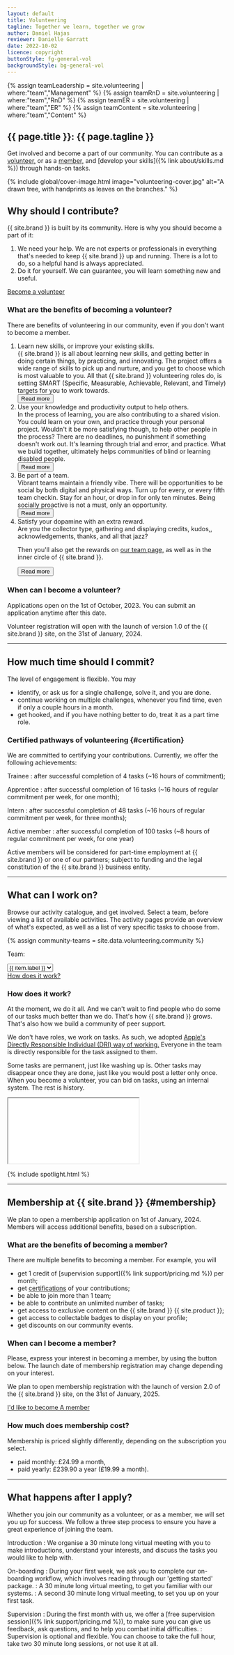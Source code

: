 ```yaml
---
layout: default
title: Volunteering
tagline: Together we learn, together we grow
author: Daniel Hajas
reviewer: Danielle Garratt
date: 2022-10-02
licence: copyright
buttonStyle: fg-general-vol
backgroundStyle: bg-general-vol
---
```


{% assign teamLeadership = site.volunteering | where:"team","Management" %}
{% assign teamRnD = site.volunteering | where:"team","RnD" %}
{% assign teamER = site.volunteering | where:"team","ER" %}
{% assign teamContent = site.volunteering | where:"team","Content" %}

## {{ page.title }}: {{ page.tagline }}

Get involved and become a part of our community.
You can contribute as a [volunteer,](#apply-to-volunteer-top) or as a [member,](#membership) and [develop your skills]({% link about/skills.md %}) through hands-on tasks.

{% include global/cover-image.html image="volunteering-cover.jpg" alt="A drawn tree, with handprints as leaves on the branches." %}

## Why should I contribute?

{{ site.brand }} is built by its community.
Here is why you should become a part of it:

1. We need your help. We are not experts or professionals in everything that's needed to keep {{ site.brand }} up and running. There is a lot to do, so a helpful hand is always appreciated.
2. Do it for yourself. We can guarantee, you will learn something new and useful.

<a id="apply-to-volunteer-top" class="{{ page.buttonStyle }}" aria-disabled="false" href="{{ '/volunteering/become-a-volunteer.html' | prepend: site.baseurl }}">Become a volunteer</a>

### What are the benefits of becoming a volunteer?

There are benefits of volunteering in our community, even if you don't want to become a member.

<ol>
<li>
Learn new skills, or improve your existing skills.<div id="volunteer1"></div><div id="morevolunteer1">
{{ site.brand }} is all about learning new skills, and getting better in doing certain things, by practicing, and innovating.
The project offers a wide range of skills to pick up and nurture, and you get to choose which is most valuable to you. All that {{ site.brand }} volunteering roles do, is setting SMART (Specific, Measurable, Achievable, Relevant, and Timely) targets for you to work towards.
</div>
<button onclick="readMoreVolunteering1()" id= "Read-More-BTN1">Read more</button>
</li>

<li>
Use your knowledge and productivity output to help others.<div id= "volunteer2"></div><div id="morevolunteer2">
In the process of learning, you are also contributing to a shared vision.
You could learn on your own, and practice through your personal project.
Wouldn't it be more satisfying though, to help other people in the process?
There are no deadlines, no punishment if something doesn't work out.
It's learning through trial and error, and practice.
What we build together, ultimately helps communities of blind or learning disabled people.
</div>
<button onclick="readMoreVolunteering2()" id="Read-More-BTN2">Read more</button>
</li>

<li>
Be part of a team. <div id= "volunteer3"></div><div id="morevolunteer3">
 Vibrant teams maintain a friendly vibe.
 There will be opportunities to be social by both digital and physical ways.
 Turn up for every, or every fifth team checkin.
 Stay for an hour, or drop in for only ten minutes.
 Being socially proactive is not a must, only an opportunity.
</div>
<button onclick="readMoreVolunteering3()" id="Read-More-BTN3">Read more</button>
</li>

<li>
Satisfy your dopamine with an extra reward. <div id= "volunteer4"></div> <div id="morevolunteer4">
Are you the collector type, gathering and displaying credits, kudos,, acknowledgements, thanks, and all that jazz?

Then you'll also get the rewards on <a href="/about/team/index.html">our team page,</a> as well as in the inner circle of {{ site.brand }}.
</div>
<button onclick="readMoreVolunteering4()" id="Read-More-BTN4">Read more</button>
</li>
</ol>

### When can I become a volunteer?

Applications open on the 1st of October, 2023.
You can submit an application anytime after this date.

Volunteer registration will open with the launch of version 1.0 of the {{ site.brand }} site, on the 31st of January, 2024.

---

## How much time should I commit?

The level of engagement is flexible. You may

+ identify, or ask us for a single challenge, solve it, and you are done.
+ continue working on multiple challenges, whenever you find time, even if only a couple hours in a month.
+ get hooked, and if you have nothing better to do, treat it as a part time role.

### Certified pathways of volunteering {#certification}

We are committed to certifying your contributions. Currently, we offer the following achievements:

Trainee
: after successful completion of 4 tasks (~16 hours of commitment);

Apprentice
: after successful completion of 16 tasks (~16 hours of regular commitment per week, for one month);

Intern
: after successful completion of 48 tasks (~16 hours of regular commitment per week, for three months);

Active member
: after successful completion of 100 tasks (~8 hours of regular commitment per week, for one year)

Active members will be considered for part-time employment at {{ site.brand }} or one of our partners; subject to funding and the legal constitution of the {{ site.brand }} business entity.

---

## What can I work on?

Browse our activity catalogue, and get involved.
Select a team, before viewing a list of available activities.
The activity pages provide an overview of what's expected, as well as a list of very specific tasks to choose from.

{% assign community-teams = site.data.volunteering.community %}
<div class="row">
<div class="col-3">
<p>Team:</p>
</div>
<div class="col-3">
<select onchange="handleChange(this)">
{% for item in community-teams %}
<option value="{{ item.value | prepend: site.baseurl }}" label="{{ item.label }}">{{ item.text }}</option>
{% endfor %}
</select>
</div>
<div class="col-6">
<a data-toggle="collapse" href="#how-it-works" aria-expanded="false" aria-controls="how-it-works">How does it work?</a>
</div>
</div>

<div class="collapse" id="how-it-works">
<h3>How does it work?</h3>

At the moment, we do it all.
And we can't wait to find people who do some of our tasks much better than we do.
That's how {{ site.brand }} grows.
That's also how we build a community of peer support.

We don't have roles, we work on tasks.
As such, we adopted <a href="https://mentorphile.com/2019/03/05/fostering-apples-culture-of-accountability-the-dri/">Apple's Directly Responsible Individual (DRI) way of working.</a>
Everyone in the team is directly responsible for the task assigned to them.

Some tasks are permanent, just like washing up is.
Other tasks may disappear once they are done, just like you would post a letter only once.
When you become a volunteer, you can bid on tasks, using an internal system.
The rest is history.
</div>

<div class="iframe-container">
<iframe src="{{ '/volunteering/research-and-development/index.html' | prepend: site.baseurl }}" title="Research and Development" id="iframe-id" class="responsive-iframe"></iframe>
</div>

{% include spotlight.html %}

---

## Membership at {{ site.brand }} {#membership}


We plan to open a membership application on 1st of January, 2024.
Members will access additional benefits, based on a subscription.


### What are the benefits of becoming a member?

There are multiple benefits to becoming a member. For example, you will

* get 1 credit of [supervision support]({% link support/pricing.md %}) per month;
* get [certifications](#certification) of your contributions;
* be able to join more than 1 team;
* be able to contribute an unlimited number of tasks;
* get access to exclusive content on the {{ site.brand }} {{ site.product }};
* get access to collectable badges to display on your profile;
* get discounts on our community events.

### When can I become a member?

Please, express your interest in becoming a member, by using the button below.
The launch date of membership registration may change depending on your interest.

We plan to open membership registration with the launch of version 2.0 of the {{ site.brand }} site, on the 31st of January, 2025.

<a id="apply-to-volunteer-bottom" class="{{ page.buttonStyle }}" aria-disabled="false" href="{{ '/volunteering/become-a-volunteer.html' | prepend: site.baseurl }}">I'd like to become A member</a>

### How much does membership cost?

Membership is priced slightly differently, depending on the subscription you select.

* paid monthly: £24.99 a month,
* paid yearly: £239.90 a year (£19.99 a month).

---

## What happens after I apply?

Whether you join our community as a volunteer, or as a member, we will set you up for success.
We follow a three step process to ensure you have a great experience of joining the team.

Introduction
: We organise a 30 minute long virtual meeting with you to make introductions, understand your interests, and discuss the tasks you would like to help with.

On-boarding
: During your first week, we ask you to complete our on-boarding workflow, which involves reading through our 'getting started' package.
: A 30 minute long virtual meeting, to get you familiar with our systems.
: A second 30 minute long virtual meeting, to set you up on your first task.

Supervision
: During the first month with us, we offer a [free supervision session]({% link support/pricing.md %}), to make sure you can give us feedback, ask questions, and to help you combat initial difficulties.
: Supervision is optional and flexible. You can choose to take the full hour, take two 30 minute long sessions, or not use it at all.